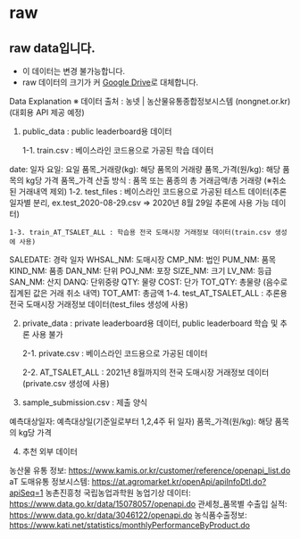 # raw

## raw data입니다.
- 이 데이터는 변경 불가능합니다.
- raw 데이터의 크기가 커 [Google Drive](https://drive.google.com/drive/folders/1t7bitT1ekuxVPQbqEO6fWch1PDaMf-3p)로 대체합니다. 


Data Explanation
※ 데이터 출처 : 농넷 | 농산물유통종합정보시스템 (nongnet.or.kr) (대회용 API 제공 예정)


1. public_data : public leaderboard용 데이터

	1-1. train.csv : 베이스라인 코드용으로 가공된 학습 데이터

date: 일자
요일: 요일
품목_거래량(kg): 해당 품목의 거래량
품목_가격(원/kg): 해당 품목의 kg당 가격
품목_가격 산출 방식 : 품목 또는 품종의 총 거래금액/총 거래량 (※취소된 거래내역 제외)
	1-2. test_files : 베이스라인 코드용으로 가공된 테스트 데이터(추론일자별 분리, ex.test_2020-08-29.csv => 2020년 8월 29일 추론에 사용 가능 데이터)

	1-3. train_AT_TSALET_ALL : 학습용 전국 도매시장 거래정보 데이터(train.csv 생성에 사용)

SALEDATE: 경락 일자
WHSAL_NM: 도매시장
CMP_NM: 법인
PUM_NM: 품목
KIND_NM: 품종
DAN_NM: 단위
POJ_NM: 포장
SIZE_NM: 크기
LV_NM: 등급
SAN_NM: 산지
DANQ: 단위중량
QTY: 물량
COST: 단가
TOT_QTY: 총물량 (음수로 집계된 값은 거래 취소 내역)
TOT_AMT: 총금액
	1-4. test_AT_TSALET_ALL : 추론용 전국 도매시장 거래정보 데이터(test_files 생성에 사용)


2. private_data : private leaderboard용 데이터, public leaderboard 학습 및 추론 사용 불가

	2-1. private.csv : 베이스라인 코드용으로 가공된 데이터

	2-2. AT_TSALET_ALL : 2021년 8월까지의 전국 도매시장 거래정보 데이터(private.csv 생성에 사용)


3. sample_submission.csv : 제출 양식

예측대상일자: 예측대상일(기준일로부터 1,2,4주 뒤 일자)
품목_가격(원/kg): 해당 품목의 kg당 가격


4. 추천 외부 데이터

농산물 유통 정보: https://www.kamis.or.kr/customer/reference/openapi_list.do
aT 도매유통 정보시스템: https://at.agromarket.kr/openApi/apiInfoDtl.do?apiSeq=1
농촌진흥청 국립농업과학원 농업기상 데이터: https://www.data.go.kr/data/15078057/openapi.do
관세청_품목별 수출입 실적: https://www.data.go.kr/data/3046122/openapi.do
농식품수출정보: https://www.kati.net/statistics/monthlyPerformanceByProduct.do
